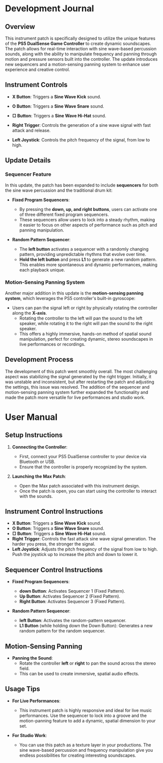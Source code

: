 # Development Journal

## Overview

This instrument patch is specifically designed to utilize the unique features of the **PS5 DualSense Game Controller** to create dynamic soundscapes. The patch allows for real-time interaction with sine wave-based percussion sounds, along with the ability to manipulate frequency and panning through motion and pressure sensors built into the controller. The update introduces new sequencers and a motion-sensing panning system to enhance user experience and creative control.

## Instrument Controls

- **X Button**: Triggers a **Sine Wave Kick** sound.
  
- **O Button**: Triggers a **Sine Wave Snare** sound.

- **□ Button**: Triggers a **Sine Wave Hi-Hat** sound.

- **Right Trigger**: Controls the generation of a sine wave signal with fast attack and release.

  
- **Left Joystick**: Controls the pitch frequency of the signal, from low to high.

## Update Details

### Sequencer Feature

In this update, the patch has been expanded to include **sequencers** for both the sine wave percussion and the traditional drum kit:

- **Fixed Program Sequencers**:
  - By pressing the **down, up, and right buttons**, users can activate one of three different fixed program sequencers.
  - These sequencers allow users to lock into a steady rhythm, making it easier to focus on other aspects of performance such as pitch and panning manipulation.

- **Random Pattern Sequencer**:
  - The **left button** activates a sequencer with a randomly changing pattern, providing unpredictable rhythms that evolve over time.
  - **Hold the left button** and press **L1** to generate a new random pattern. This enables more spontaneous and dynamic performances, making each playback unique.

### Motion-Sensing Panning System

Another major addition in this update is the **motion-sensing panning system**, which leverages the PS5 controller's built-in gyroscope:

- Users can pan the signal left or right by physically rotating the controller along the **X-axis**.
  - Rotating the controller to the left will pan the sound to the left speaker, while rotating it to the right will pan the sound to the right speaker.
  - This offers a highly immersive, hands-on method of spatial sound manipulation, perfect for creating dynamic, stereo soundscapes in live performances or recordings.

## Development Process

The development of this patch went smoothly overall. The most challenging aspect was stabilizing the signal generated by the right trigger. Initially, it was unstable and inconsistent, but after restarting the patch and adjusting the settings, this issue was resolved. The addition of the sequencer and motion-sensing panning system further expanded the functionality and made the patch more versatile for live performances and studio work.

# User Manual

## Setup Instructions

1. **Connecting the Controller**:
   - First, connect your PS5 DualSense controller to your device via Bluetooth or USB.
   - Ensure that the controller is properly recognized by the system.

2. **Launching the Max Patch**:
   - Open the Max patch associated with this instrument design.
   - Once the patch is open, you can start using the controller to interact with the sounds.

## Instrument Control Instructions

- **X Button**: Triggers a **Sine Wave Kick** sound.
- **O Button**: Triggers a **Sine Wave Snare** sound.
- **□ Button**: Triggers a **Sine Wave Hi-Hat** sound.
- **Right Trigger**: Controls the fast attack sine wave signal generation. The harder you press, the stronger the signal.
- **Left Joystick**: Adjusts the pitch frequency of the signal from low to high. Push the joystick up to increase the pitch and down to lower it.

## Sequencer Control Instructions

- **Fixed Program Sequencers**:
  - **down Button**: Activates Sequencer 1 (Fixed Pattern).
  - **Up Button**: Activates Sequencer 2 (Fixed Pattern).
  - **Right Button**: Activates Sequencer 3 (Fixed Pattern).

- **Random Pattern Sequencer**:
  - **left Button**: Activates the random-pattern sequencer.
  - **L1 Button** (while holding down the Down Button): Generates a new random pattern for the random sequencer.

## Motion-Sensing Panning

- **Panning the Sound**:
  - Rotate the controller **left** or **right** to pan the sound across the stereo field.
  - This can be used to create immersive, spatial audio effects.

## Usage Tips

- **For Live Performances**: 
  - This instrument patch is highly responsive and ideal for live music performances. Use the sequencer to lock into a groove and the motion-panning feature to add a dynamic, spatial dimension to your set.

- **For Studio Work**:
  - You can use this patch as a texture layer in your productions. The sine wave-based percussion and frequency manipulation give you endless possibilities for creating interesting soundscapes.
